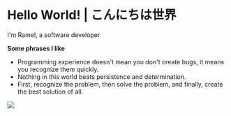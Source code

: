 # Hello World! | こんにちは世界

I'm Ramel, a software developer 

<b>Some phrases I like</b> 

- Programming experience doesn't mean you don't create bugs, it means you recognize them quickly.
- Nothing in this world beats persistence and determination.
- First, recognize the problem, then solve the problem, and finally, create the best solution of all.

![](https://komarev.com/ghpvc/?username=ramel-cabug-os&color=blue&style=flat-square&label=PROFILE+VIEWS)
